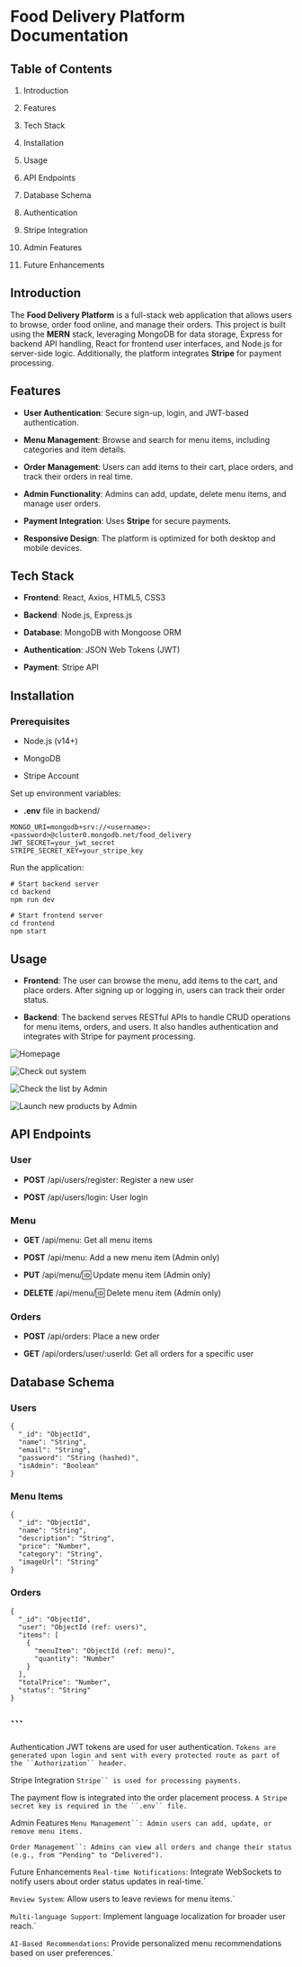 # Food Delivery Platform Documentation

## **Table of Contents**

1. Introduction

2. Features

3. Tech Stack

4. Installation

5. Usage

6. API Endpoints

7. Database Schema

8. Authentication

9. Stripe Integration

10. Admin Features

11. Future Enhancements

## **Introduction**

The **Food Delivery Platform** is a full-stack web application that allows users to browse, order food online, and manage their orders. This project is built using the **MERN** stack, leveraging MongoDB for data storage, Express for backend API handling, React for frontend user interfaces, and Node.js for server-side logic. Additionally, the platform integrates **Stripe** for payment processing.

## **Features**

- **User Authentication**: Secure sign-up, login, and JWT-based authentication.

- **Menu Management**: Browse and search for menu items, including categories and item details.

- **Order Management**: Users can add items to their cart, place orders, and track their orders in real time.

- **Admin Functionality**: Admins can add, update, delete menu items, and manage user orders.

- **Payment Integration**: Uses **Stripe** for secure payments.

- **Responsive Design**: The platform is optimized for both desktop and mobile devices.

## **Tech Stack**

- **Frontend**: React, Axios, HTML5, CSS3

- **Backend**: Node.js, Express.js

- **Database**: MongoDB with Mongoose ORM

- **Authentication**: JSON Web Tokens (JWT)

- **Payment**: Stripe API

## **Installation**

### **Prerequisites**

- Node.js (v14+)

- MongoDB

- Stripe Account

Set up environment variables:

- **.env** file in backend/

```
MONGO_URI=mongodb+srv://<username>:<password>@cluster0.mongodb.net/food_delivery
JWT_SECRET=your_jwt_secret
STRIPE_SECRET_KEY=your_stripe_key
```
Run the application:

```
# Start backend server
cd backend
npm run dev

# Start frontend server
cd frontend
npm start
```
## **Usage**

- **Frontend**: The user can browse the menu, add items to the cart, and place orders. After signing up or logging in, users can track their order status.

- **Backend**: The backend serves RESTful APIs to handle CRUD operations for menu items, orders, and users. It also handles authentication and integrates with Stripe for payment processing.

![Homepage](pics/Image_1.png)

![Check out system](pics/Image_2.png)

![Check the list by Admin](pics/Image_3.png)

![Launch new products by Admin](pics/Image_4.png)

## **API Endpoints**

### **User**

- **POST** /api/users/register: Register a new user

- **POST** /api/users/login: User login

### **Menu**

- **GET** /api/menu: Get all menu items

- **POST** /api/menu: Add a new menu item (Admin only)

- **PUT** /api/menu/:id: Update menu item (Admin only)

- **DELETE** /api/menu/:id: Delete menu item (Admin only)

### **Orders**

- **POST** /api/orders: Place a new order

- **GET** /api/orders/user/:userId: Get all orders for a specific user

## **Database Schema**

### **Users**

```
{
  "_id": "ObjectId",
  "name": "String",
  "email": "String",
  "password": "String (hashed)",
  "isAdmin": "Boolean"
}
```
### **Menu Items**

```
{
  "_id": "ObjectId",
  "name": "String",
  "description": "String",
  "price": "Number",
  "category": "String",
  "imageUrl": "String"
}
```
### **Orders**

```
{
  "_id": "ObjectId",
  "user": "ObjectId (ref: users)",
  "items": [
    {
      "menuItem": "ObjectId (ref: menu)",
      "quantity": "Number"
    }
  ],
  "totalPrice": "Number",
  "status": "String"
}
```
## ```
Authentication
JWT tokens are used for user authentication.
`Tokens are generated upon login and sent with every protected route as part of the ``Authorization`` header.`


Stripe Integration
`Stripe`` is used for processing payments.`

The payment flow is integrated into the order placement process.
`A Stripe secret key is required in the ``.env`` file.`


Admin Features
`Menu Management``: Admin users can add, update, or remove menu items.`

`Order Management``: Admins can view all orders and change their status (e.g., from "Pending" to "Delivered").`


Future Enhancements
`Real-time Notifications`: Integrate WebSockets to notify users about order status updates in real-time.`

`Review System`: Allow users to leave reviews for menu items.`

`Multi-language Support`: Implement language localization for broader user reach.`

`AI-Based Recommendations`: Provide personalized menu recommendations based on user preferences.`


